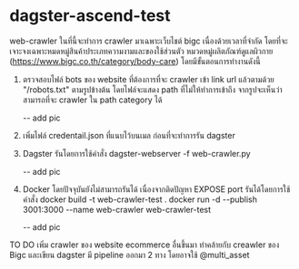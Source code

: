 # dagster-ascend-test

web-crawler 
    ในที่นี้จะทำการ crawler มาเฉพาะเว็บไชต์ bigc เนื่องด้วยเวลาที่จำกัด โดยที่จะเจาะจงเฉพาะหมดหมู่สินค้าประเภทความงามและของใช้ส่วนตัว หมวดหมู่ผลิตภัณฑ์ดูแลผิวกาย (https://www.bigc.co.th/category/body-care) โดยมีขั้นตอนการทำงานดังนี้ 

1. ตรวจสอบไฟล์ bots ของ website ที่ต้องการที่จะ crawler 
    เข้า link url แล้วตามด้วย "/robots.txt" ตามรูปข้างต้น โดยไฟล์จะแสดง path ที่ไม่ให้ทำการเข้าถึง
    จากรูปจะเห็นว่าสามารถที่จะ crawler ใน path category ได้

    -- add pic

2. เพิ่มไฟล์ credentail.json ที่แนบไว้บนเมล ก่อนที่จะทำการรัน dagster

3. Dagster
    รันโดยการใช้คำสั่ง 
    dagster-webserver -f web-crawler.py

    -- add pic

4. Docker 
    โดยปัจจุบันยังไม่สามารถรันได้ เนื่องจากติดปัญหา EXPOSE port 
    รันได้โดยการใช้คำสั่ง
    docker build -t web-crawler-test .
    docker run -d --publish 3001:3000 --name web-crawler web-crawler-test

    -- add pic

TO DO
    เพิ่ม crawler ของ website ecommerce อื่นขึ้นมา ทำคล้ายกับ creawler ของ Bigc และเขียน dagster มี pipeline ออกมา 2 ทาง โดยอาจใช้ @multi_asset


